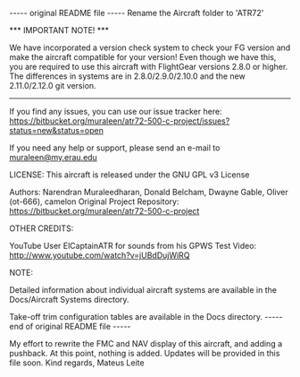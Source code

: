 ----- original README file -----
Rename the Aircraft folder to 'ATR72'

*** IMPORTANT NOTE! ***

We have incorporated a version check system to check your FG version and make the aircraft compatible for your version! Even though we have this, you are required to use this aircraft with FlightGear versions 2.8.0 or higher. The differences in systems are in 2.8.0/2.9.0/2.10.0 and the new 2.11.0/2.12.0 git version.

***********************

If you find any issues, you can use our issue tracker here: https://bitbucket.org/muraleen/atr72-500-c-project/issues?status=new&status=open

If you need any help or support, please send an e-mail to muraleen@my.erau.edu

LICENSE: This aircraft is released under the GNU GPL v3 License

Authors: Narendran Muraleedharan, Donald Belcham, Dwayne Gable, Oliver (ot-666), camelon
Original Project Repository: https://bitbucket.org/muraleen/atr72-500-c-project

OTHER CREDITS:

YouTube User ElCaptainATR for sounds from his GPWS Test Video: http://www.youtube.com/watch?v=jUBdDujWiRQ

NOTE:

Detailed information about individual aircraft systems are available in the Docs/Aircraft Systems directory.

Take-off trim configuration tables are available in the Docs directory.
----- end of original README file -----

My effort to rewrite the FMC and NAV display of this aircraft, and adding a pushback.
At this point, nothing is added. Updates will be provided in this file soon.
Kind regards,
Mateus Leite
